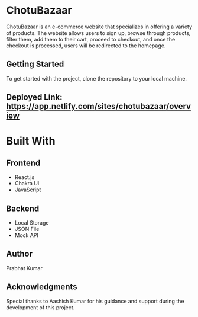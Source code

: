 # ChotuBazaar
ChotuBazaar is an e-commerce website that specializes in offering a variety of products. The website allows users to sign up, browse through products, filter them, add them to their cart, proceed to checkout, and once the checkout is processed, users will be redirected to the homepage.

## Getting Started
To get started with the project, clone the repository to your local machine.

## Deployed Link: https://app.netlify.com/sites/chotubazaar/overview

# Built With
## Frontend
- React.js
- Chakra UI
- JavaScript
## Backend
- Local Storage
- JSON File
- Mock API
## Author
 Prabhat Kumar

## Acknowledgments
Special thanks to Aashish Kumar for his guidance and support during the development of this project.
